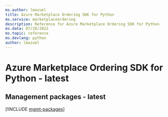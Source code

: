 ```yaml
---
ms.author: lmazuel
title: Azure Marketplace Ordering SDK for Python
ms.service: marketplaceordering
description: Reference for Azure Marketplace Ordering SDK for Python
ms.data: 07/28/2022
ms.topic: reference
ms.devlang: python
author: lmazuel
---
```

# Azure Marketplace Ordering SDK for Python - latest

## Management packages - latest
[!INCLUDE [mgmt-packages](marketplace-ordering-mgmt-index.md)]